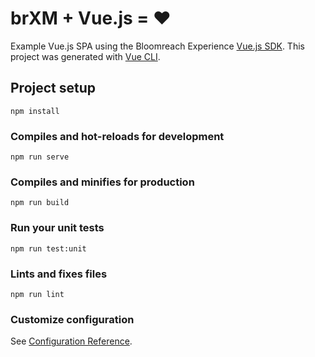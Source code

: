 # brXM + Vue.js = ♥️
Example Vue.js SPA using the Bloomreach Experience [Vue.js SDK](https://www.npmjs.com/package/@bloomreach/vue-sdk).
This project was generated with [Vue CLI](https://cli.vuejs.org/).

## Project setup
```
npm install
```

### Compiles and hot-reloads for development
```
npm run serve
```

### Compiles and minifies for production
```
npm run build
```

### Run your unit tests
```
npm run test:unit
```

### Lints and fixes files
```
npm run lint
```

### Customize configuration
See [Configuration Reference](https://cli.vuejs.org/config/).
